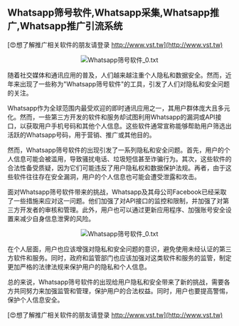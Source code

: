 ## **Whatsapp筛号软件,Whatsapp采集,Whatsapp推广,Whatsapp推广引流系统**

[😍想了解推广相关软件的朋友请登录 http://www.vst.tw](http://www.vst.tw)

 <center><img src="https://vst.tw/MP4/tuiguang/png/7.png" alt="Whatsapp筛号软件_0.txt"></center>

随着社交媒体和通讯应用的普及，人们越来越注重个人隐私和数据安全。然而，近年来出现了一些称为"Whatsapp筛号软件"的工具，引发了人们对隐私和安全问题的关注。

Whatsapp作为全球范围内最受欢迎的即时通讯应用之一，其用户群体庞大且多元化。然而，一些第三方开发的软件和服务却试图利用Whatsapp的漏洞或API接口，以获取用户手机号码和其他个人信息。这些软件通常宣称能够帮助用户筛选出活跃的Whatsapp号码，用于营销、推广或其他目的。

然而，Whatsapp筛号软件的出现引发了一系列隐私和安全问题。首先，用户的个人信息可能会被滥用，导致骚扰电话、垃圾短信甚至诈骗行为。其次，这些软件的合法性备受质疑，因为它们可能违反了用户隐私权和数据保护法规。再者，由于这些软件往往存在安全漏洞，用户的个人信息也可能会遭受泄露和攻击。

面对Whatsapp筛号软件带来的挑战，Whatsapp及其母公司Facebook已经采取了一些措施来应对这一问题。他们加强了对API接口的监控和限制，并加强了对第三方开发者的审核和管理。此外，用户也可以通过更新应用程序、加强账号安全设置来减少自身信息泄霁的风险。

 <center><img src="https://vst.tw/MP4/tuiguang/png/2.png" alt="Whatsapp筛号软件_0.txt"></center>

在个人层面，用户也应该增强对隐私和安全问题的意识，避免使用未经认证的第三方软件和服务。同时，政府和监管部门也应该加强对这类软件和服务的监管，制定更加严格的法律法规来保护用户的隐私和个人信息。

总的来说，Whatsapp筛号软件的出现给用户隐私和安全带来了新的挑战，需要各方共同努力来加强监管和管理，保护用户的合法权益。同时，用户也要提高警惕，保护个人信息安全。

[😍想了解推广相关软件的朋友请登录 http://www.vst.tw](http://www.vst.tw)



